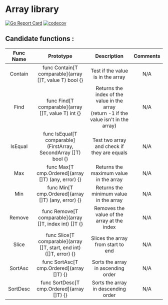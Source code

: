 # Array library

[![Go Report Card](https://goreportcard.com/badge/github.com/Eclalang/array)](https://goreportcard.com/report/github.com/Eclalang/array)
[![codecov](https://codecov.io/gh/Eclalang/array/graph/badge.svg?token=YNCIYERVBO)](https://codecov.io/gh/Eclalang/array)

## Candidate functions :

| Func Name |                              Prototype                              |                                          Description                                          | Comments |
|:---------:|:-------------------------------------------------------------------:|:---------------------------------------------------------------------------------------------:|:--------:|
|  Contain  |       func Contain[T comparable](array []T, value T) bool {}        |                               Test if the value is in the array                               |   N/A    |
|   Find    |         func Find[T comparable](array []T, value T) int {}          | Returns the index of the value in the array <br/> (return -1 if the value isn't in the array) |   N/A    |
|  IsEqual  |   func IsEqual[T comparable](FirstArray, SecondArray []T) bool {}   |                          Test two array and check if they are equals                          |   N/A    |
|    Max    |         func Max[T cmp.Ordered](array []T) (any, error) {}          |                            Returns the maximum value in the array                             |   N/A    |
|    Min    |         func Min[T cmp.Ordered](array []T) (any, error) {}          |                            Returns the minimum value in the array                             |   N/A    |
|  Remove   |       func Remove[T comparable](array []T, index int) []T {}        |                          Removes the value of the array at the index                          |   N/A    |
|   Slice   | func Slice[T comparable](array []T, start, end int) ([]T, error) {} |                              Slices the array from start to end                               |   N/A    |
|  SortAsc  |              func SortAsc[T cmp.Ordered](array []T) {}              |                              Sorts the array in ascending order                               |   N/A    |
| SortDesc  |             func SortDesc[T cmp.Ordered](array []T) {}              |                              Sorts the array in descending order                              |   N/A    |
